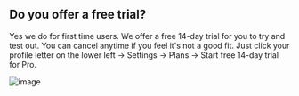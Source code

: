 ## Do you offer a free trial?

Yes we do for first time users. We offer a free 14-day trial for you to try and test out. You can cancel anytime if you feel it's not a good fit. Just click your profile letter on the lower left -> Settings -> Plans -> Start free 14-day trial for Pro.

![image](https://github.com/GoTolstoy/tolstoy-toly-kb/assets/159800692/a4772cb3-caab-4333-bbf0-af4950277dba)

